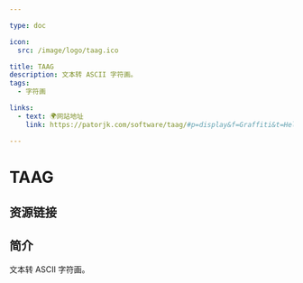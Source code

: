 ```yaml
---

type: doc

icon:
  src: /image/logo/taag.ico

title: TAAG
description: 文本转 ASCII 字符画。
tags:
  - 字符画

links:
  - text: 🌍网站地址
    link: https://patorjk.com/software/taag/#p=display&f=Graffiti&t=Hello%20Resources

---
```


<ShowLogo />

# TAAG

<ShowTags />

<ShowBreadcrumb />

## 资源链接

<ShowLinks />

## 简介

文本转 ASCII 字符画。
